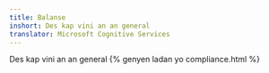 ```yaml
---
title: Balanse
inshort: Des kap vini an an general
translator: Microsoft Cognitive Services
---
```


Des kap vini an an general
{% genyen ladan yo compliance.html %}

